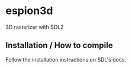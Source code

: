 # espion3d

3D rasterizer with SDL2

## Installation / How to compile

Follow the installation instructions on SDL's docs.
